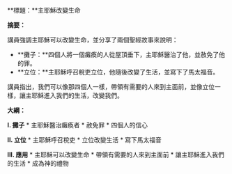 **標題：**主耶穌改變生命

**摘要：**

講員強調主耶穌可以改變生命，並分享了兩個聖經故事來說明：

* **攤子：**四個人將一個癱瘓的人從屋頂垂下，主耶穌醫治了他，並赦免了他的罪。
* **立位：**主耶穌呼召稅吏立位，他隨後改變了生活，並寫下了馬太福音。

講員指出，我們可以像那四個人一樣，帶領有需要的人來到主面前，並像立位一樣，讓主耶穌進入我們的生活，改變我們。

**大綱：**

**I. 攤子**
    * 主耶穌醫治癱瘓者
    * 赦免罪
    * 四個人的信心

**II. 立位**
    * 主耶穌呼召稅吏
    * 立位改變生活
    * 寫下馬太福音

**III. 應用**
    * 主耶穌可以改變生命
    * 帶領有需要的人來到主面前
    * 讓主耶穌進入我們的生活
    * 成為神的禮物